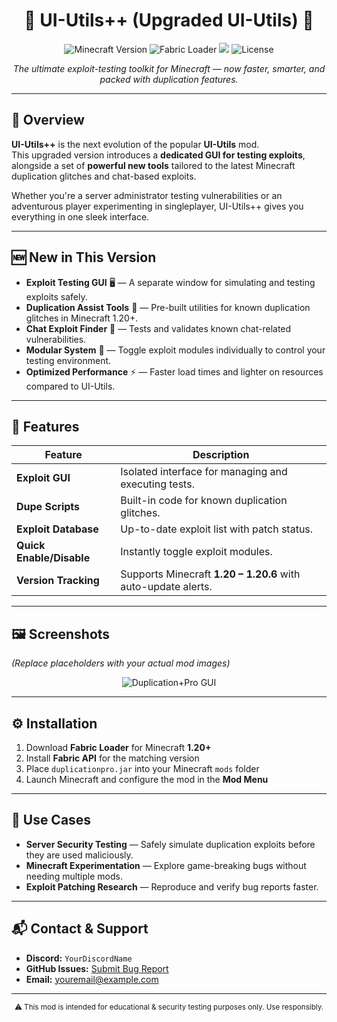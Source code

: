 <h1 align="center">💎 UI-Utils++ (Upgraded UI-Utils) 💎</h1>

<p align="center">
  <img src="https://img.shields.io/badge/Minecraft-1.20%2B-green?style=for-the-badge&logo=minecraft" alt="Minecraft Version">
  <img src="https://img.shields.io/badge/Fabric-Loader-blue?style=for-the-badge&logo=fabricmc" alt="Fabric Loader">
  <img src="https://img.shields.io/badge/Status-Active-success?style=for-the-badge">
  <img src="https://img.shields.io/github/license/USERNAME/REPO?style=for-the-badge" alt="License">
</p>

<p align="center">
  <em>The ultimate exploit-testing toolkit for Minecraft — now faster, smarter, and packed with duplication features.</em>
</p>

---

## 📜 Overview
**UI-Utils++** is the next evolution of the popular **UI-Utils** mod.  
This upgraded version introduces a **dedicated GUI for testing exploits**, alongside a set of **powerful new tools** tailored to the latest Minecraft duplication glitches and chat-based exploits.

Whether you're a server administrator testing vulnerabilities or an adventurous player experimenting in singleplayer, UI-Utils++ gives you everything in one sleek interface.

---

## 🆕 New in This Version
- **Exploit Testing GUI** 🖥 — A separate window for simulating and testing exploits safely.
- **Duplication Assist Tools** 💠 — Pre-built utilities for known duplication glitches in Minecraft 1.20+.
- **Chat Exploit Finder** 💬 — Tests and validates known chat-related vulnerabilities.
- **Modular System** 🧩 — Toggle exploit modules individually to control your testing environment.
- **Optimized Performance** ⚡ — Faster load times and lighter on resources compared to UI-Utils.

---

## 📌 Features
| Feature | Description |
|---------|-------------|
| **Exploit GUI** | Isolated interface for managing and executing tests. |
| **Dupe Scripts** | Built-in code for known duplication glitches. |
| **Exploit Database** | Up-to-date exploit list with patch status. |
| **Quick Enable/Disable** | Instantly toggle exploit modules. |
| **Version Tracking** | Supports Minecraft **1.20 – 1.20.6** with auto-update alerts. |

---

## 🖼 Screenshots
*(Replace placeholders with your actual mod images)*

<p align="center">
  <img src="https://via.placeholder.com/800x400?text=Duplication+Pro+GUI" alt="Duplication+Pro GUI">
</p>

---

## ⚙️ Installation
1. Download **Fabric Loader** for Minecraft **1.20+**  
2. Install **Fabric API** for the matching version  
3. Place `duplicationpro.jar` into your Minecraft `mods` folder  
4. Launch Minecraft and configure the mod in the **Mod Menu**

---

## 🎯 Use Cases
- **Server Security Testing** — Safely simulate duplication exploits before they are used maliciously.
- **Minecraft Experimentation** — Explore game-breaking bugs without needing multiple mods.
- **Exploit Patching Research** — Reproduce and verify bug reports faster.

---

## 📬 Contact & Support
- **Discord:** `YourDiscordName`  
- **GitHub Issues:** [Submit Bug Report](https://github.com/USERNAME/REPO/issues)  
- **Email:** youremail@example.com  

---

<p align="center">
  <sub>⚠️ This mod is intended for educational & security testing purposes only. Use responsibly.</sub>
</p>
